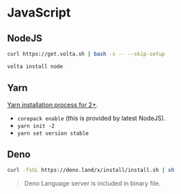 # JavaScript

## NodeJS

```bash
curl https://get.volta.sh | bash -s -- --skip-setup
```

```bash
volta install node
```

## Yarn

[Yarn installation process for 2+](https://yarnpkg.com/getting-started/install).

- `corepack enable` (this is provided by latest NodeJS).
- `yarn init -2`
- `yarn set version stable`

## Deno

```bash
curl -fsSL https://deno.land/x/install/install.sh | sh
```

> Deno Language server is included in binary file.
